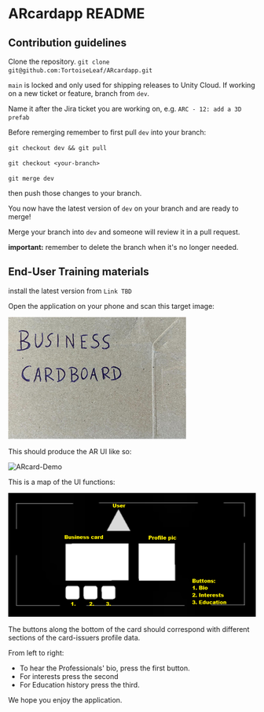 # ARcardapp README

## Contribution guidelines

Clone the repository.
`git clone git@github.com:TortoiseLeaf/ARcardapp.git`

`main` is locked and only used for shipping releases to Unity Cloud. If working on a new ticket or feature, branch from `dev`.

Name it after the Jira ticket you are working on, e.g. `ARC - 12: add a 3D prefab`

Before remerging remember to first pull `dev` into your branch:


`git checkout dev && git pull`

`git checkout <your-branch>`

`git merge dev`


then push those changes to your branch. 

You now have the latest version of `dev` on your branch and are ready to merge! 

Merge your branch into `dev` and someone will review it in a pull request.

**important:** remember to delete the branch when it's no longer needed.



## End-User Training materials

install the latest version from `Link TBD`



Open the application on your phone and scan this target image:


![target-img](https://github.com/TortoiseLeaf/ARcardapp/blob/docs-imgs/docs-imgs/trgt-img.png?raw=true)


This should produce the AR UI like so:


![ARcard-Demo](https://github.com/TortoiseLeaf/ARcardapp/blob/docs-imgs/docs-imgs/ARcard-demo.gif?raw=true)


This is a map of the UI functions:


![ARcard-figma](https://github.com/TortoiseLeaf/ARcardapp/blob/docs-imgs/docs-imgs/ARcard-figma.png?raw=true)


The buttons along the bottom of the card should correspond with different sections of the card-issuers profile data. 

From left to right: 
- To hear the Professionals' bio, press the first button.
- For interests press the second
- For Education history press the third.


We hope you enjoy the application.
